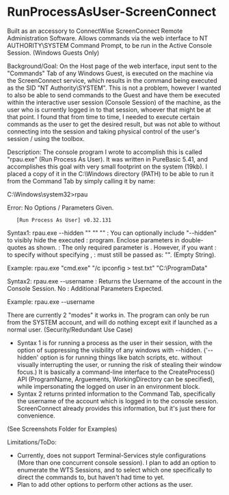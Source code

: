 # RunProcessAsUser-ScreenConnect
Built as an accessory to ConnectWise ScreenConnect Remote Administration Software.  Allows commands via the web interface to NT AUTHORITY\SYSTEM Command Prompt, to be run in the Active Console Session. (Windows Guests Only)

Background/Goal: 
On the Host page of the web interface, input sent to the "Commands" Tab of any Windows Guest, is executed on the machine via the ScreenConnect service, which results in the command being executed as the SID "NT Authority\SYSTEM".  This is not a problem, however I wanted to also be able to send commands to the Guest and have them be executed within the interactive user session (Console Session) of the machine, as the user who is currently logged in to that session, whoever that might be at that point.  I found that from time to time, I needed to execute certain commands as the user to get the desired result, but was not able to without connecting into the session and taking physical control of the user's session / using the toolbox.


Description:
The console program I wrote to accomplish this is called "rpau.exe" (Run Process As User). It was written in PureBasic 5.41, and accomplishes this goal with very small footprint on the system (19kb).  I placed a copy of it in the C:\Windows directory (PATH) to be able to run it from the Command Tab by simply calling it by name:

C:\Windows\system32>rpau

Error: No Options / Parameters Given.

       [Run Process As User] v0.32.131

Syntax1: rpau.exe --hidden "<ProgramName>" "<CmdLineArgs>" "<WorkingDirectory>"
       : You can optionally include "--hidden" to visibly hide the executed
       : program. Enclose parameters in double-quotes as shown.
       : The only required parameter is <ProgramName>. However, if you want
       : to specify <WorkingDirectory> without specifying <CmdLineArgs>,
       : <CmdLineArgs> must still be passed as: "". (Empty String).

Example: rpau.exe "cmd.exe" "/c ipconfig > test.txt" "C:\ProgramData"


Syntax2: rpau.exe --username
       : Returns the Username of the account in the Console Session. No 
       : Additional Parameters Expected.

Example: rpau.exe --username

There are currently 2 "modes" it works in. The program can only be run from the SYSTEM account, and will do nothing except exit if launched as a normal user. (Security/Redundant Use Case)
- Syntax 1 is for running a process as the user in their session, with the option of suppressing the visibility of any windows with --hidden. ('--hidden' option is for running things like batch scripts, etc. without visually interrupting the user, or running the risk of stealing their window focus.)  It is basically a command-line interface to the CreateProcess() API (ProgramName, Arguements, WorkingDirectory can be specified), while impersonating the logged on user in an environment block.
- Syntax 2 returns printed information to the Command Tab, specifically the username of the account which is logged in to the console session. ScreenConnect already provides this information, but it's just there for convenience.

(See Screenshots Folder for Examples)


Limitations/ToDo:
- Currently, does not support Terminal-Services style configurations (More than one concurrent console session).  I plan to add an option to enumerate the WTS Sessions, and to select which one specifically to direct the commands to, but haven't had time to yet.
- Plan to add other options to perform other actions as the user.